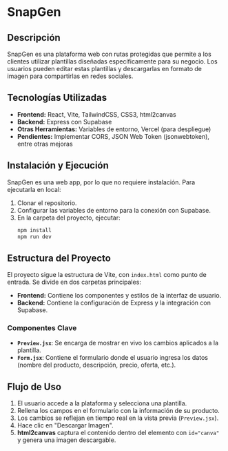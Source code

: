 
# SnapGen

## Descripción
SnapGen es una plataforma web con rutas protegidas que permite a los clientes utilizar plantillas diseñadas específicamente para su negocio. Los usuarios pueden editar estas plantillas y descargarlas en formato de imagen para compartirlas en redes sociales.

## Tecnologías Utilizadas
- **Frontend:** React, Vite, TailwindCSS, CSS3, html2canvas
- **Backend:** Express con Supabase
- **Otras Herramientas:** Variables de entorno, Vercel (para despliegue)
- **Pendientes:** Implementar CORS, JSON Web Token (jsonwebtoken), entre otras mejoras

## Instalación y Ejecución
SnapGen es una web app, por lo que no requiere instalación. Para ejecutarla en local:
1. Clonar el repositorio.
2. Configurar las variables de entorno para la conexión con Supabase.
3. En la carpeta del proyecto, ejecutar:
   ```sh
   npm install
   npm run dev


## Estructura del Proyecto
El proyecto sigue la estructura de Vite, con `index.html` como punto de entrada. Se divide en dos carpetas principales:
- **Frontend:** Contiene los componentes y estilos de la interfaz de usuario.
- **Backend:** Contiene la configuración de Express y la integración con Supabase.

### Componentes Clave
- **`Preview.jsx`**: Se encarga de mostrar en vivo los cambios aplicados a la plantilla.
- **`Form.jsx`**: Contiene el formulario donde el usuario ingresa los datos (nombre del producto, descripción, precio, oferta, etc.).

## Flujo de Uso
1. El usuario accede a la plataforma y selecciona una plantilla.
2. Rellena los campos en el formulario con la información de su producto.
3. Los cambios se reflejan en tiempo real en la vista previa (`Preview.jsx`).
4. Hace clic en "Descargar Imagen".
5. **html2canvas** captura el contenido dentro del elemento con `id="canva"` y genera una imagen descargable.
